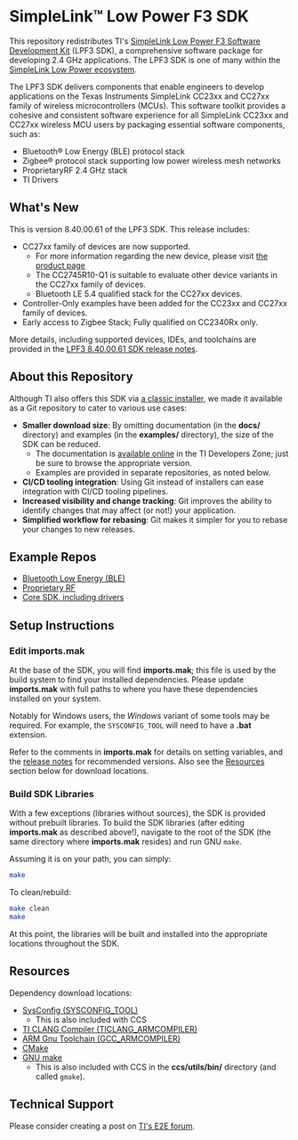 # SimpleLink™ Low Power F3 SDK

This repository redistributes TI's [SimpleLink Low Power F3 Software Development
Kit](https://www.ti.com/tool/download/SIMPLELINK-LOWPOWER-F3-SDK) (LPF3 SDK), a
comprehensive software package for developing 2.4 GHz applications. The LPF3 SDK
is one of many within the [SimpleLink Low Power
ecosystem](https://www.ti.com/tool/SIMPLELINK-LOWPOWER-SDK).

The LPF3 SDK delivers components that enable engineers to develop applications
on the Texas Instruments SimpleLink CC23xx and CC27xx family of wireless
microcontrollers (MCUs). This software toolkit provides a cohesive and
consistent software experience for all SimpleLink CC23xx and CC27xx wireless MCU
users by packaging essential software components, such as:

* Bluetooth® Low Energy (BLE) protocol stack
* Zigbee® protocol stack supporting low power wireless mesh networks
* ProprietaryRF 2.4 GHz stack
* TI Drivers

## What's New

This is version 8.40.00.61 of the LPF3 SDK. This release includes:

* CC27xx family of devices are now supported.
  * For more information regarding the new device, please visit [the product
    page](https://www.ti.com/product/CC2745R10-Q1)
  * The CC2745R10-Q1 is suitable to evaluate other device variants in the CC27xx
    family of devices.
  * Bluetooth LE 5.4 qualified stack for the CC27xx devices.
* Controller-Only examples have been added for the CC23xx and CC27xx family of
  devices.
* Early access to Zigbee Stack; Fully qualified on CC2340Rx only.

More details, including supported devices, IDEs, and toolchains are provided in
the [LPF3 8.40.00.61 SDK release notes][sdk release notes].

## About this Repository

Although TI also offers this SDK via [a classic
installer](https://www.ti.com/tool/download/SIMPLELINK-LOWPOWER-F3-SDK), we made
it available as a Git repository to cater to various use cases:

* **Smaller download size**: By omitting documentation (in the **docs/**
  directory) and examples (in the **examples/** directory), the size of the SDK
  can be reduced.
  * The documentation is [available online][sdk docs] in the TI Developers Zone;
    just be sure to browse the appropriate version.
  * Examples are provided in separate repositories, as noted below.
* **CI/CD tooling integration**: Using Git instead of installers can ease
  integration with CI/CD tooling pipelines.
* **Increased visibility and change tracking**: Git improves the ability to
  identify changes that may affect (or not!) your application.
* **Simplified workflow for rebasing**: Git makes it simpler for you to rebase
  your changes to new releases.

## Example Repos

* [Bluetooth Low Energy
  (BLE)](https://github.com/TexasInstruments/simplelink-ble5stack-examples)
* [Proprietary
  RF](https://github.com/TexasInstruments/simplelink-prop_rf-examples)
* [Core SDK, including
  drivers](https://github.com/TexasInstruments/simplelink-coresdk-examples)

## Setup Instructions

### Edit **imports.mak**

At the base of the SDK, you will find **imports.mak**; this file is used by the
build system to find your installed dependencies. Please update **imports.mak**
with full paths to where you have these dependencies installed on your system.

Notably for Windows users, the _Windows_ variant of some tools may be required.
For example, the `SYSCONFIG_TOOL` will need to have a **.bat** extension.

Refer to the comments in **imports.mak** for details on setting variables, and
the [release notes][sdk release notes] for recommended versions. Also see the
[Resources](#resources) section below for download locations.

### Build SDK Libraries

With a few exceptions (libraries without sources), the SDK is provided without
prebuilt libraries. To build the SDK libraries (after editing **imports.mak** as
described above!), navigate to the root of the SDK (the same directory where
**imports.mak** resides) and run GNU `make`.

Assuming it is on your path, you can simply:

```bash
make
```

To clean/rebuild:

```bash
make clean
make
```

At this point, the libraries will be built and installed into the appropriate
locations throughout the SDK.

## Resources

Dependency download locations:

* [SysConfig (SYSCONFIG_TOOL)][sysconfig download]
  * This is also included with CCS
* [TI CLANG Compiler (TICLANG_ARMCOMPILER)][ticlang download]
* [ARM Gnu Toolchain (GCC_ARMCOMPILER)][gcc download]
* [CMake](https://cmake.org/)
* [GNU make](https://www.gnu.org/software/make/)
  * This is also included with CCS in the **ccs/utils/bin/** directory (and
    called `gmake`).

## Technical Support

Please consider creating a post on [TI's E2E forum](https://e2e.ti.com).

[sdk release notes]: https://dev.ti.com/tirex/explore/node?node=A__AIdWRFXHGgGjzzdkh3KP0A__com.ti.SIMPLELINK_LOWPOWER_F3_SDK__58mgN04__8.40.00.61
[sdk docs]: https://dev.ti.com/tirex/explore/node?node=A__AE7zcXV6PmNpJMBljRPgJA__com.ti.SIMPLELINK_LOWPOWER_F3_SDK__58mgN04__8.40.00.61
[sysconfig download]: https://www.ti.com/tool/SYSCONFIG
[ticlang download]: https://www.ti.com/tool/download/ARM-CGT-CLANG
[gcc download]: https://developer.arm.com/downloads/-/arm-gnu-toolchain-downloads
